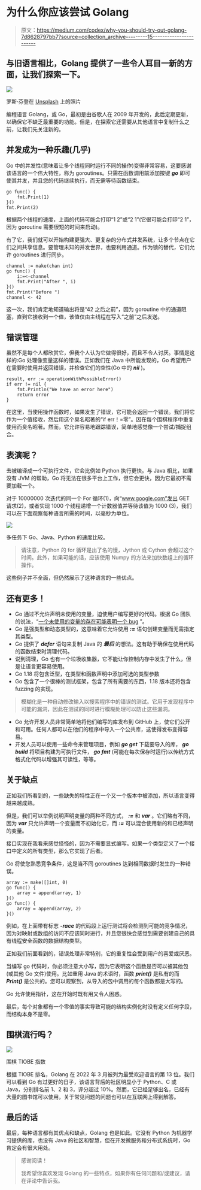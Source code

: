 # 为什么你应该尝试 Golang

> 原文：<https://medium.com/codex/why-you-should-try-out-golang-7d8628797bb7?source=collection_archive---------15----------------------->

## 与旧语言相比，Golang 提供了一些令人耳目一新的方面，让我们探索一下。

![](img/3095a25e155eedf20a650a9d4f66c21d.png)

罗斯·芬登在 [Unsplash](https://unsplash.com?utm_source=medium&utm_medium=referral) 上的照片

编程语言 Golang，或 Go，最初是由谷歌人在 2009 年开发的，此后定期更新，以确保它不缺乏最重要的功能。但是，在探索它还需要从其他语言中复制什么之前，让我们先关注新的。

## 并发成为一种乐趣(几乎)

Go 中的并发性(意味着让多个线程同时运行不同的操作)变得非常容易，这要感谢该语言的一个伟大特性，称为 goroutines。只需在函数调用前添加按键 ***go*** 即可使其并发，并且您的代码继续执行，而无需等待函数结束。

```
go func() {
    fmt.Print(1)
}()
fmt.Print(2)
```

根据两个线程的速度，上面的代码可能会打印“1 2”或“2 1”(它很可能会打印“2 1”，因为 goroutine 需要很短的时间来启动)。

有了它，我们就可以开始构建更强大、更复杂的分布式并发系统，让多个节点在它们之间共享信息。要管理未知的并发世界，也要利用通道。作为锁的替代，它们允许 goroutines 进行同步。

```
channel := make(chan int)
go func() {
    i:=<-channel
    fmt.Print("After ", i)
}()
fmt.Print("Before ")
channel <- 42
```

这一次，我们肯定地知道输出将是“42 之后之前”，因为 goroutine 中的通道阻塞，直到它接收到一个值，该值仅由主线程在写入“之前”之后发送。

## 错误管理

虽然不是每个人都欣赏它，但我个人认为它做得很好，而且不令人讨厌。事情是这样的:Go 处理像变量这样的错误。正如我们在 Java 中所能发现的，Go 希望用户在需要时使用并返回错误，并检查它们的空性(Go 中的 ***nil*** )。

```
result, err := operationWithPossibleError()
if err != nil {
    fmt.Println("We have an error here")
    return error
}
```

在这里，当使用操作函数时，如果发生了错误，它可能会返回一个错误。我们将它作为一个值接收，然后用这个臭名昭著的“if err！=零”。因在每个围棋程序中重复使用而臭名昭著。然而，它允许容易地跟踪错误，简单地感觉像一个尝试/捕捉组合。

## 表演呢？

去被编译成一个可执行文件，它会比例如 Python 执行更快。与 Java 相比，如果没有 JVM 的帮助，Go 将无法在很多平台上工作，但它会更快，因为它最初不需要加载一个。

对于 10000000 次迭代的同一个 For 循环(1)，向“www.google.com”发出 GET 请求(2)，或者实现 1000 个线程递增一个计数器值并等待该值为 1000 (3)，我们可以在下面观察每种语言所需的时间，以毫秒为单位。

![](img/55fbfd1f70992cb17536544f3e011764.png)

多任务下 Go、Java、Python 的速度比较。

> 请注意，Python 的 for 循环是出了名的慢，Jython 或 Cython 会超过这个时间。此外，如果可能的话，应该使用 Numpy 的方法来加快数组上的循环操作。

这些例子并不全面，但仍然展示了这种语言的一些优点。

## 还有更多！

*   Go 通过不允许声明未使用的变量，迫使用户编写更好的代码。根据 Go 团队的说法，“[一个未使用的变量的存在可能表明一个 bug](https://go.dev/doc/faq#unused_variables_and_imports) ”。
*   Go 是强类型和动态类型的，这意味着它允许使用 ***:=*** 语句创建变量而无需指定其类型。
*   Go 提供了 ***defer*** 语句来复制 Java 的 ***最后*** 的想法。这有助于确保在使用代码的函数结束时清理代码。
*   说到清理，Go 也有一个垃圾收集器，它不能让你控制内存中发生了什么，但是让语言更容易使用。
*   Go 1.18 将包含泛型，在类型和函数声明中添加可选的类型参数
*   Go 包含了一个很棒的测试框架，包含了所有需要的东西，1.18 版本还将包含 fuzzing 的实现。

> 模糊化是一种自动修改输入以搜索程序中的错误的测试。它用于发现程序中可能的漏洞，因此在测试的同时进行模糊处理可以防止这些漏洞。

*   Go 允许开发人员非常简单地将他们编写的库发布到 GitHub 上，使它们公开和可用。任何人都可以在他们的程序中导入一个公共库，这使得发布变得容易。
*   开发人员可以使用一些命令来管理项目，例如 ***go get*** 下载要导入的库， ***go build*** 将项目构建为可执行文件， ***go fmt*** (可能在每次保存时运行)以传统方式格式化代码以增强其可读性，等等。

## 关于缺点

正如我们所看到的，一些缺失的特性正在一个又一个版本中被添加，所以语言变得越来越成熟。

但是，我们可以举例说明声明变量的两种不同方式， ***:=*** 和 ***var*** 。它们略有不同，因为 ***var*** 只允许声明一个变量而不初始化它，而 ***:=*** 可以混合使用新的和已经声明的变量。

接口实现在我看来感觉怪怪的，因为不需要显式编写。如果一个类型定义了一个接口中定义的所有类型，那么它实现了后者。

Go 将使您熟悉竞争条件，这是当不同 goroutines 达到相同数据时发生的一种错误。

```
array := make([]int, 0)
go func() {
    array = append(array, 1)
}()
go func() {
    array = append(array, 2)
}()
```

例如，在上面带有标志 ***-race*** 的代码段上运行测试将会检测到可能的竞争情况，因为对映射或数组的访问不应该同时进行，并且您很快会感觉到需要创建自己的具有线程安全函数的数据结构类型。

正如我们前面看到的，错误处理非常特别，它的重复性会受到用户的喜爱或厌恶。

当编写 go 代码时，你必须注意大小写，因为它表明这个函数是否可以被其他包(或其他 Go 文件)使用。比如重用 Java 的术语时，函数 ***print()*** 是私有的而 ***Print()*** 是公共的。您可以观察到，从导入的包中调用的每个函数都是大写的。

Go 允许使用指针，这在开始时既有用又令人困惑。

最后，每个对象都有一个零值的事实导致可能的结构实例化时没有定义任何字段，而结构本身不是零。

## 围棋流行吗？

![](img/8be9bbc44bd0aa11ccf124439f774eb1.png)

围棋 TIOBE 指数

根据 TIOBE 排名，Golang 在 2022 年 3 月被列为最受欢迎语言的第 13 位。我们可以看到 Go 有过更好的日子，该语言背后的社区明显小于 Python、C 或 Java，分别排名前 1、2 和 3，评分超过 10%。然而，它已经足够出名，已经有大量的图书馆可以使用，关于常见问题的问题也可以在互联网上得到解答。

## 最后的话

最后，每种语言都有其优点和缺点，Golang 也是如此。它没有 Python 为机器学习提供的库，也没有 Java 的社区和智慧，但在开发微服务和分布式系统时，Go 肯定会有很大用处。

> 感谢阅读！
> 
> 我希望你喜欢发现 Golang 的一些特点，如果你有任何问题和/或建议，请在评论中告诉我。